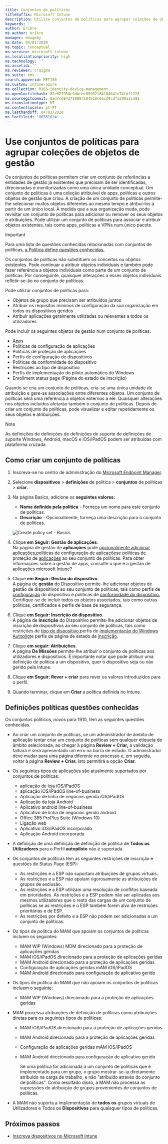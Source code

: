 ```yaml
---
title: Conjuntos de políticas
titleSuffix: Microsoft Intune
description: Utilize conjuntos de políticas para agrupar coleções de objetos de gestão no Microsoft Intune.
keywords: ''
author: Erikre
ms.author: erikre
manager: dougeby
ms.date: 04/01/2020
ms.topic: conceptual
ms.service: microsoft-intune
ms.localizationpriority: high
ms.technology: ''
ms.assetid: ''
ms.reviewer: craigma
ms.suite: ems
search.appverid: MET150
ms.custom: intune-azure
ms.collection: M365-identity-device-management
ms.openlocfilehash: 82e02795dc9dbcbc0598218418404fe74fdf1226
ms.sourcegitcommit: 0ad7cd842719887184510c6acd9cdfa290a3ca91
ms.translationtype: MT
ms.contentlocale: pt-PT
ms.lasthandoff: 04/02/2020
ms.locfileid: "80551624"
---
```

# <a name="use-policy-sets-to-group-collections-of-management-objects"></a>Use conjuntos de políticas para agrupar coleções de objetos de gestão

Os conjuntos de políticas permitem criar um conjunto de referências a entidades de gestão já existentes que precisam de ser identificadas, direcionadas e monitorizadas como uma única unidade conceptual. Um conjunto de políticas é uma coleção atribuível de apps, políticas e outros objetos de gestão que criou. A criação de um conjunto de políticas permite-lhe selecionar muitos objetos diferentes ao mesmo tempo e atribuí-los a partir de um único local. À medida que a sua organização muda, pode revisitar um conjunto de políticas para adicionar ou remover os seus objetos e atribuições. Pode utilizar um conjunto de políticas para associar e atribuir objetos existentes, tais como apps, políticas e VPNs num único pacote. 

> [!IMPORTANT]
> Para uma lista de questões conhecidas relacionadas com conjuntos de políticas, [a Política define questões conhecidas.](policy-sets.md#policy-sets-known-issues)

Os conjuntos de políticas não substituem os conceitos ou objetos existentes. Pode continuar a atribuir objetos individuais e também pode fazer referência a objetos individuais como parte de um conjunto de políticas. Por conseguinte, quaisquer alterações a esses objetos individuais refletir-se-ão no conjunto de políticas.

Pode utilizar conjuntos de políticas para:

- Objetos de grupo que precisam ser atribuídos juntos
- Atribuir os requisitos mínimos de configuração da sua organização em todos os dispositivos geridos
- Atribuir aplicações geralmente utilizadas ou relevantes a todos os utilizadores

Pode incluir os seguintes objetos de gestão num conjunto de políticas:

- Apps
- Políticas de configuração de aplicações
- Políticas de proteção de aplicações
- Perfis de configuração de dispositivos
- Políticas de conformidade do dispositivo
- Restrições ao tipo de dispositivo
- Perfis de implementação do piloto automático do Windows
- Enrollment status page (Página do estado de inscrição)

Quando se cria um conjunto de políticas, cria-se uma única unidade de atribuição e gere-se associações entre diferentes objetos. Um conjunto de políticas será uma referência a objetos externos a ele. Quaisquer alterações nos objetos incluídos afetarão também o conjunto de políticas. Depois de criar um conjunto de políticas, pode visualizar e editar repetidamente os seus objetos e atribuições. 

> [!NOTE]
> As definições de definições de definições de suporte de definições de suporte Windows, Android, macOS e iOS/iPadOS podem ser atribuídas com plataforma cruzada.

## <a name="how-to-create-a-policy-set"></a>Como criar um conjunto de políticas

1. Inscreva-se no centro de administração do [Microsoft Endpoint Manager](https://go.microsoft.com/fwlink/?linkid=2109431).
2. Selecione **dispositivos** > **definições** de política > **conjuntos** de políticas > **criar**.
3. Na página Basics, adicione os **seguintes valores:**
    - **Nome definido pela política** - Forneça um nome para este conjunto de políticas.
    - **Descrição** - Opcionalmente, forneça uma descrição para o conjunto de políticas.
   <p>
      <img alt="Create policy set - Basics" src="./media/policy-sets/policy-sets-01.png">

4. Clique **em Seguir: Gestão de aplicações**.<br>
   Na página de gestão de **aplicações** pode [opcionalmente adicionar aplicações,](../apps/apps-add.md)políticas de configuração de [aplicações](../apps/app-configuration-policies-overview.md)e políticas de proteção de [aplicações](../apps/app-protection-policy.md) ao seu conjunto de políticas. Para obter informações sobre a gestão de apps, consulte o que é a gestão de [aplicações microsoft Intune?](../apps/app-management.md)
5. Clique **em Seguir: Gestão do dispositivo**.<br>
   A página de **gestão** do Dispositivo permite-lhe adicionar objetos de gestão de dispositivos ao seu conjunto de políticas, tais como perfis de [configuração](../configuration/device-profiles.md) do dispositivo e políticas de [conformidade do dispositivo.](../protect/device-compliance-get-started.md) Certifique-se de incluir todos os objetos associados, tais como outras políticas, certificados e perfis de base de segurança.
6. Clique **em Seguir: Inscrição do dispositivo**.<br>
   A página de **inscrição** do Dispositivo permite-lhe adicionar objetos de inscrição de dispositivos ao seu conjunto de políticas, tais como restrições de [tipo de dispositivo,](../enrollment/enrollment-restrictions-set.md)perfis de [implementação do Windows Autopilot](../enrollment/enrollment-autopilot.md)e perfis de página de estado de [inscrição](../enrollment/windows-enrollment-status.md).
7. Clique **em seguir: Atribuições**.<br>
   A página **De Missões** permite-lhe atribuir o conjunto de políticas aos utilizadores e dispositivos. É importante notar que pode atribuir uma definição de política a um dispositivo, quer o dispositivo seja ou não gerido pela Intune.
8. Clique **em Seguir: Rever + criar** para rever os valores introduzidos para o perfil.
9. Quando terminar, clique em **Criar** a política definida no Intune.

## <a name="policy-sets-known-issues"></a>Definições políticas questões conhecidas

Os conjuntos políticos, novos para 1910, têm as seguintes questões conhecidas.

- Ao criar um conjunto de políticas, se um administrador de âmbito de aplicação tentar criar um conjunto de políticas sem qualquer etiqueta de âmbito selecionada, ao chegar à página **Review + Criar,** a validação falhará e será apresentado um erro na barra de estado. O administrador deve mudar para uma página diferente no processo e, em seguida, voltar à página **Review + Criar.** Isto permitirá a opção **Criar.**  

- Os seguintes tipos de aplicações são atualmente suportados por conjuntos de políticas:
  - aplicação de loja iOS/iPadOS
  - aplicação iOS/iPadOS line-of-business
  - Aplicação de linha de negócios gerida iOS/iPadOS
  - Aplicação da loja Android
  - Aplicativo android line-of-business
  - Aplicativo de linha de negócios gerido android
  - Office 365 ProPlus Suite (Windows 10)
  - Ligação web
  - Aplicativo iOS/iPadOS incorporado
  - Aplicação Android incorporada

- A definição de uma definição de definição de política de **Todos os Utilizadores** para o Perfil **autopiloto** não é suportada.

- Os conjuntos de políticas têm as seguintes restrições de inscrição e questões de Status Page (ESP):
  - As restrições e a ESP não suportam atribuições de grupos virtuais.
  - As restrições e a ESP não apoiam rigorosamente as atribuições de grupos de exclusão. 
  - As restrições e a ESP utilizam uma resolução de conflitos baseada em prioridades. As restrições e a ESP podem não ser aplicadas aos mesmos utilizadores que o resto das cargas de um conjunto de políticas se as restrições e o ESP também forem alvo de restrições prioritárias e de ESP.
  - As restrições por defeito e a ESP não podem ser adicionadas a um conjunto de políticas.

- Os tipos de política do MAM que apoiam os conjuntos de políticas incluem os seguintes: 
  - MAM WIP (Windows) MDM direcionado para a proteção de aplicações geridas 
  - MAM iOS/iPadOS direcionado para a proteção de aplicações geridas
  - MAM Android direcionado para a proteção de aplicações geridas
  - Configuração de aplicações geridas mAM iOS/iPadOS
  - MAM Android direcionado para configuração de aplicativo gerido

- Os tipos de política do MAM que não apoiam os conjuntos de políticas incluem o seguinte: 
  - MAM WIP (Windows) direcionado para a proteção de aplicações geridas

- MAM processa atribuições de definição de políticas como atribuições diretas para os seguintes tipos de políticas:
  - MAM iOS/iPadOS direcionado para a proteção de aplicações geridas
  - MAM Android direcionado para a proteção de aplicações geridas
  - Configuração de aplicações geridas mAM iOS/iPadOS
  - MAM Android direcionado para configuração de aplicativo gerido

    Se uma política for adicionada a um conjunto de políticas que é implementado para um grupo, o grupo mostrar-se-ia diretamente atribuído na carga de trabalho, e não "atribuído através do conjunto de políticas". Como resultado disso, a MAM não processa as supressões de atribuição de grupos provenientes de conjuntos de políticas.

- A MAM não suporta a implementação de **todos os** grupos virtuais de Utilizadores e Todos os **Dispositivos** para quaisquer tipos de políticas.

## <a name="next-steps"></a>Próximos passos

- [Inscreva dispositivos no Microsoft Intune](../enrollment/index.yml)
